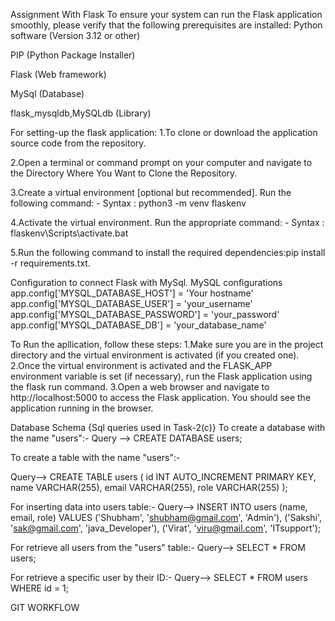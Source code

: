 Assignment With Flask
To ensure your system can run the Flask application smoothly, please verify that the following prerequisites are installed:
Python software (Version 3.12 or other)

PIP (Python Package Installer)

Flask (Web framework)

MySql (Database)

flask_mysqldb,MySQLdb (Library)

For setting-up the flask application:
1.To clone or download the application source code from the repository.

2.Open a terminal or command prompt on your computer and navigate to the Directory Where You Want to Clone the Repository.

3.Create a virtual environment [optional but recommended]. Run the following command: - Syntax : python3 -m venv flaskenv

4.Activate the virtual environment. Run the appropriate command: - Syntax : flaskenv\Scripts\activate.bat

5.Run the following command to install the required dependencies:pip install -r requirements.txt.

Configuration to connect Flask with MySql.
MySQL configurations
app.config['MYSQL_DATABASE_HOST'] = 'Your hostname' app.config['MYSQL_DATABASE_USER'] = 'your_username' app.config['MYSQL_DATABASE_PASSWORD'] = 'your_password' app.config['MYSQL_DATABASE_DB'] = 'your_database_name'

To Run the apllication, follow these steps:
1.Make sure you are in the project directory and the virtual environment is activated (if you created one). 2.Once the virtual environment is activated and the FLASK_APP environment variable is set (if necessary), run the Flask application using the flask run command. 3.Open a web browser and navigate to http://localhost:5000 to access the Flask application. You should see the application running in the browser.

Database Schema {Sql queries used in Task-2(c)}
To create a database with the name "users":- Query --> CREATE DATABASE users;

To create a table with the name "users":-

Query--> CREATE TABLE users ( id INT AUTO_INCREMENT PRIMARY KEY, name VARCHAR(255), email VARCHAR(255), role VARCHAR(255) );

For inserting data into users table:-
Query--> INSERT INTO users (name, email, role) VALUES ('Shubham', 'shubham@gmail.com', 'Admin'), ('Sakshi', 'sak@gmail.com', 'java_Developer'), ('Virat', 'viru@gmail.com', 'ITsupport');

For retrieve all users from the "users" table:-
Query--> SELECT * FROM users;

For retrieve a specific user by their ID:-
Query--> SELECT * FROM users WHERE id = 1;

GIT WORKFLOW